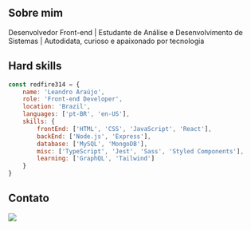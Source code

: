 ## Sobre mim
<p>
Desenvolvedor Front-end | Estudante de Análise e Desenvolvimento de Sistemas | Autodidata, curioso e apaixonado por tecnologia
</p>

## Hard skills
```javascript
const redfire314 = {
    name: 'Leandro Araújo',
    role: 'Front-end Developer',
    location: 'Brazil',
    languages: ['pt-BR', 'en-US'],
    skills: {
        frontEnd: ['HTML', 'CSS', 'JavaScript', 'React'],
        backEnd: ['Node.js', 'Express'],
        database: ['MySQL', 'MongoDB'],
        misc: ['TypeScript', 'Jest', 'Sass', 'Styled Components'],
        learning: ['GraphQL', 'Tailwind']
    }
}
```

<!--
<div align="center">
    <img height="180em" src="https://github-readme-stats.vercel.app/api?username=redfire314&show_icons=true&theme=react&include_all_commits=true&count_private=true" />
    <img height="180em" src="https://github-readme-stats.vercel.app/api/top-langs/?username=redfire314&langs_count=3&theme=react" />
</div>
-->

## Contato
<a href="https://www.linkedin.com/in/leandroaraujowm/" target="_blank"><img src="https://img.shields.io/badge/LinkedIn-0077B5?style=for-the-badge&logo=linkedin&logoColor=white"></a>
